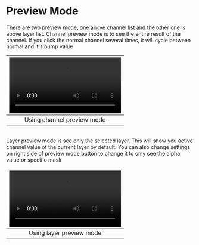 # Preview Mode

There are two preview mode, one above channel list and the other one is above layer list.
Channel preview mode is to see the entire result of the channel. If you click the normal channel several times, it will cycle between normal and it's bump value

|![type:video](source/07.preview-mode.01.mp4)|
|:--:|
|Using channel preview mode| {align=center}

<!-- ![gif: channel preview mode in action](source/07.preview-mode.01.gif) -->



<br/>
Layer preview mode is see only the selected layer. This will show you active channel value of the current layer by default. You can also change settings on right side of preview mode button to change it to only see the alpha value or specific mask

|![type:video](source/07.preview-mode.02.mp4)|
|:--:|
|Using layer preview mode| {align=center}

<!-- ![gif: layer preview mode in action](source/07.preview-mode.02.gif) -->


<br/>
